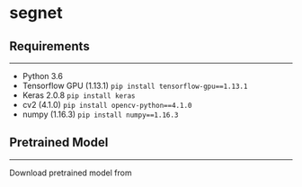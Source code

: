 # segnet
## Requirements
---------------
* Python 3.6
* Tensorflow GPU (1.13.1)      ```pip install tensorflow-gpu==1.13.1```
* Keras 2.0.8        ```pip install keras```
* cv2 (4.1.0)        ```pip install opencv-python==4.1.0```
* numpy (1.16.3)     ```pip install numpy==1.16.3```

## Pretrained Model
-------------------
Download pretrained model from 
